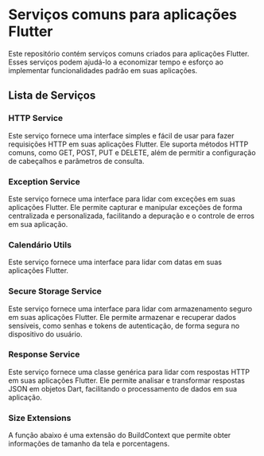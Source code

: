 # Serviços comuns para aplicações Flutter

Este repositório contém serviços comuns criados para aplicações Flutter. Esses serviços podem ajudá-lo a economizar tempo e esforço ao implementar funcionalidades padrão em suas aplicações.

## Lista de Serviços

### HTTP Service

Este serviço fornece uma interface simples e fácil de usar para fazer requisições HTTP em suas aplicações Flutter. Ele suporta métodos HTTP comuns, como GET, POST, PUT e DELETE, além de permitir a configuração de cabeçalhos e parâmetros de consulta.

### Exception Service

Este serviço fornece uma interface para lidar com exceções em suas aplicações Flutter. Ele permite capturar e manipular exceções de forma centralizada e personalizada, facilitando a depuração e o controle de erros em sua aplicação.

### Calendário Utils

Este serviço fornece uma interface para lidar com datas em suas aplicações Flutter.

### Secure Storage Service

Este serviço fornece uma interface para lidar com armazenamento seguro em suas aplicações Flutter. Ele permite armazenar e recuperar dados sensíveis, como senhas e tokens de autenticação, de forma segura no dispositivo do usuário.

### Response Service

Este serviço fornece uma classe genérica para lidar com respostas HTTP em suas aplicações Flutter. Ele permite analisar e transformar respostas JSON em objetos Dart, facilitando o processamento de dados em sua aplicação.

### Size Extensions
A função abaixo é uma extensão do BuildContext que permite obter informações de tamanho da tela e porcentagens.


